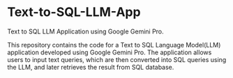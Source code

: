 # Text-to-SQL-LLM-App
Text to SQL LLM Application using Google Gemini Pro.

This repository contains the code for a Text to SQL Language Model(LLM) application developed using Google Gemini Pro. The application allows users to input text queries, which are then converted into SQL queries using the LLM, and later retrieves the result from SQL database.
